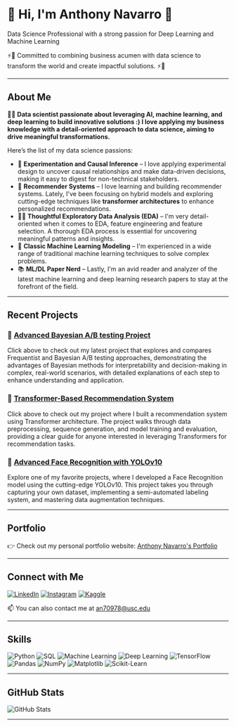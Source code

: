 <div align="left">
  <h1> 👋 Hi, I'm Anthony Navarro 👋</h1>
  <p>Data Science Professional with a strong passion for Deep Learning and Machine Learning</p>
  <p>⚡️🚀 Committed to combining business acumen with data science to transform the world and create impactful solutions. ⚡️🚀</p>
</div>

---

## About Me
👨‍💻 **Data scientist passionate about leveraging AI, machine learning, and deep learning to build innovative solutions :) I love applying my business knowledge with a detail-oriented approach to data science, aiming to drive meaningful transformations.**

Here’s the list of my data science passions:

- 🧪 **Experimentation and Causal Inference** – I love applying experimental design to uncover causal relationships and make data-driven decisions, making it easy to digest for non-technical stakeholders.
- 🔄 **Recommender Systems** – I love learning and building recommender systems. Lately, I've been focusing on hybrid models and exploring cutting-edge techniques like **transformer architectures** to enhance personalized recommendations.
- 🕵️‍♂️ **Thoughtful Exploratory Data Analysis (EDA)** – I'm very detail-oriented when it comes to EDA, feature engineering and feature selection. A thorough EDA process is essential for uncovering meaningful patterns and insights.
- 🤖 **Classic Machine Learning Modeling** – I'm experienced in a wide range of traditional machine learning techniques to solve complex problems.
- 📚 **ML/DL Paper Nerd** – Lastly, I'm an avid reader and analyzer of the latest machine learning and deep learning research papers to stay at the forefront of the field.

---
## Recent Projects

### 📌 [Advanced Bayesian A/B testing Project](https://github.com/anthonynavarro14/advanced_bayesian_ab_testing_project)
Click above to check out my latest project that explores and compares Frequentist and Bayesian A/B testing approaches, demonstrating the advantages of Bayesian methods for interpretability and decision-making in complex, real-world scenarios, with detailed explanations of each step to enhance understanding and application.

### 📌 [Transformer-Based Recommendation System](https://github.com/anthonynavarro14/transformer_based_recommender_system)
Click above to check out my project where I built a recommendation system using Transformer architecture. The project walks through data preprocessing, sequence generation, and model training and evaluation, providing a clear guide for anyone interested in leveraging Transformers for recommendation tasks.

### 📌 [Advanced Face Recognition with YOLOv10](https://github.com/anthonynavarro14/face_recognition_using_yolov10)
Explore one of my favorite projects, where I developed a Face Recognition model using the cutting-edge YOLOv10. This project takes you through capturing your own dataset, implementing a semi-automated labeling system, and mastering data augmentation techniques.


---
## Portfolio
👉 Check out my personal portfolio website: [Anthony Navarro's Portfolio](https://www.datascienceportfol.io/anthonynavarro)

---

## Connect with Me
[![LinkedIn](https://img.shields.io/badge/LinkedIn-blue?style=for-the-badge&logo=linkedin)](https://www.linkedin.com/in/anthonynavarro14/)
[![Instagram](https://img.shields.io/badge/Instagram-E4405F?style=for-the-badge&logo=instagram&logoColor=white)](https://www.instagram.com/antonnavarro/)
[![Kaggle](https://img.shields.io/badge/Kaggle-20BEFF?style=for-the-badge&logo=kaggle&logoColor=white)](https://www.kaggle.com/yourusername)

📫 You can also contact me at an70978@usc.edu

---

## Skills
![Python](https://img.shields.io/badge/Python-3776AB?style=for-the-badge&logo=python&logoColor=white)
![SQL](https://img.shields.io/badge/SQL-4479A1?style=for-the-badge&logo=sql&logoColor=white)
![Machine Learning](https://img.shields.io/badge/Machine_Learning-FF6F00?style=for-the-badge&logo=machine-learning&logoColor=white)
![Deep Learning](https://img.shields.io/badge/Deep_Learning-FF6F00?style=for-the-badge&logo=deep-learning&logoColor=white)
![TensorFlow](https://img.shields.io/badge/TensorFlow-FF6F00?style=for-the-badge&logo=tensorflow&logoColor=white)
![Pandas](https://img.shields.io/badge/Pandas-150458?style=for-the-badge&logo=pandas&logoColor=white)
![NumPy](https://img.shields.io/badge/NumPy-013243?style=for-the-badge&logo=numpy&logoColor=white)
![Matplotlib](https://img.shields.io/badge/Matplotlib-019875?style=for-the-badge&logo=matplotlib&logoColor=white)
![Scikit-Learn](https://img.shields.io/badge/Scikit_Learn-F7931E?style=for-the-badge&logo=scikit-learn&logoColor=white)

---

## GitHub Stats
![GitHub Stats](https://github-readme-stats.vercel.app/api?username=anthonynavarro14&show_icons=true&theme=dark)

---


<!--
**anthonynavarro14/anthonynavarro14** is a ✨ _special_ ✨ repository because its `README.md` (this file) appears on your GitHub profile.

Here are some ideas to get you started:

- 🔭 I’m currently working on ...
- 🌱 I’m currently learning ...
- 👯 I’m looking to collaborate on ...
- 🤔 I’m looking for help with ...
- 💬 Ask me about ...
- 📫 How to reach me: ...
- 😄 Pronouns: ...
- ⚡ Fun fact: ...
-->
